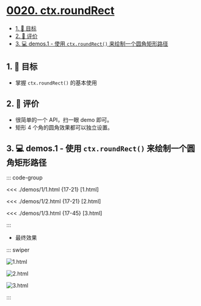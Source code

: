 # [0020. ctx.roundRect](https://github.com/tnotesjs/TNotes.canvas/tree/main/notes/0020.%20ctx.roundRect)

<!-- region:toc -->

- [1. 🎯 目标](#1--目标)
- [2. 🫧 评价](#2--评价)
- [3. 💻 demos.1 - 使用 `ctx.roundRect()` 来绘制一个圆角矩形路径](#3--demos1---使用-ctxroundrect-来绘制一个圆角矩形路径)

<!-- endregion:toc -->

## 1. 🎯 目标

- 掌握 `ctx.roundRect()` 的基本使用

## 2. 🫧 评价

- 很简单的一个 API，扫一眼 demo 即可。
- 矩形 4 个角的圆角效果都可以独立设置。

## 3. 💻 demos.1 - 使用 `ctx.roundRect()` 来绘制一个圆角矩形路径

::: code-group

<<< ./demos/1/1.html {17-21} [1.html]

<<< ./demos/1/2.html {17-21} [2.html]

<<< ./demos/1/3.html {17-45} [3.html]

:::

- 最终效果

::: swiper

![1.html](https://cdn.jsdelivr.net/gh/tnotesjs/imgs@main/2024-10-04-00-47-41.png)

![2.html](https://cdn.jsdelivr.net/gh/tnotesjs/imgs@main/2024-10-04-00-47-52.png)

![3.html](https://cdn.jsdelivr.net/gh/tnotesjs/imgs@main/2024-10-04-00-48-02.png)

:::

